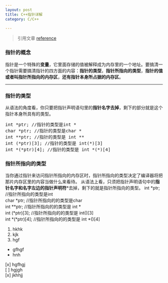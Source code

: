 ```yaml
---
layout: post
title: C++指针详解
category: C/C++

---
```


> 引用文章 [reference](http://www.cnblogs.com/ggjucheng/archive/2011/12/13/2286391.html)

### 指针的概念
指针是一个特殊的**变量**，它里面存储的值被解释成为内存里的一个地址。要搞清一个指针需要搞清指针的四方面的内容：**指针的类型**，**指针所指向的类型**，**指针的值或者叫指针所指向的内存区**，**还有指针本身所占据的内存区**。 


***  

### 指针的类型
从语法的角度看，你只要把指针声明语句里的**指针名字去掉**，剩下的部分就是这个指针本身所具有的类型。

<pre>
int *ptr; //指针的类型是int *  
char *ptr; //指针的类型是char *  
int **ptr; //指针的类型是 int **  
int (*ptr)[3]; //指针的类型是 int(*)[3]  
int *(*ptr)[4]; //指针的类型是 int *(*)[4]</pre>
### 指针所指向的类型
当你通过指针来访问指针所指向的内存区时，指针所指向的类型决定了编译器将把那片内存区里的内容当做什么来看待。
从语法上看，只须把指针声明语句中的**指针名字和名字左边的指针声明符***去掉，剩下的就是指针所指向的类型。
	int *ptr; //指针所指向的类型是int  
	char *ptr; //指针所指向的的类型是char  
	int **ptr; //指针所指向的的类型是 int *  
	int (*ptr)[3]; //指针所指向的的类型是 int()[3]  
	int *(*ptr)[4]; //指针所指向的的类型是 int *()[4]  
1. hkhk  
2. kjk  
3. hgf  
 
* gfhgf  
* hnh  

[x] hgfhgj  
[ ] hgjgh  
[x]  jkhhjj
